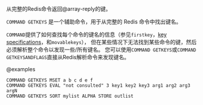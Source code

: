 从完整的Redis命令返回@array-reply的键。

`COMMAND GETKEYS` 是一个辅助命令，用于从完整的 Redis 命令中找出键名。

`COMMAND`提供了如何查找每个命令的键名的信息（参见`firstkey`，[key specifications](/topics/key-specs#logical-operation-flags)，和`movablekeys`），
但在某些情况下无法找到某些命令的键，然后必须解析整个命令以发现一些/所有键名。
您可以使用`COMMAND GETKEYS`或`COMMAND GETKEYSANDFLAGS`直接从Redis解析命令来发现键名。

@examples

```cli
COMMAND GETKEYS MSET a b c d e f
COMMAND GETKEYS EVAL "not consulted" 3 key1 key2 key3 arg1 arg2 arg3 argN
COMMAND GETKEYS SORT mylist ALPHA STORE outlist
```
